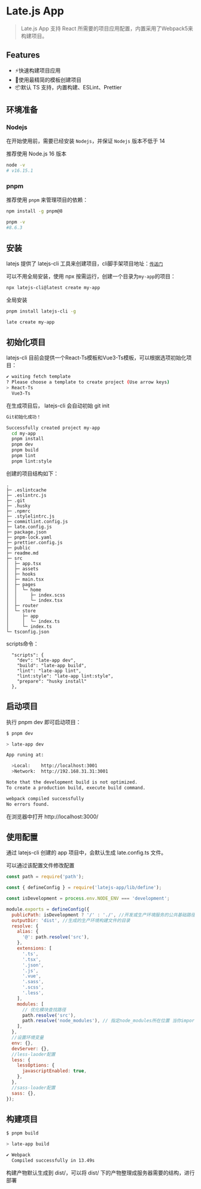 # Late.js App

> Late.js App 支持 React 所需要的项目应用配置，内置采用了Webpack5来构建项目。

## Features

- ⚡快速构建项目应用
- 💪使用最精简的模板创建项目
- 📦默认 TS 支持，内置构建、ESLint、Prettier

## 环境准备

### Nodejs

在开始使用前，需要已经安装 `Nodejs`，并保证 `Nodejs` 版本不低于 14

推荐使用 Node.js 16 版本

```bash
node -v
# v16.15.1
```

### pnpm

推荐使用 `pnpm` 来管理项目的依赖：

```bash
npm install -g pnpm@8

pnpm -v
#8.6.3
```

## 安装


latejs 提供了 latejs-cli 工具来创建项目，cli脚手架项目地址：[`传送门`](https://github.com/laterly/latejs-cli)

可以不用全局安装，使用 npx 按需运行，创建一个目录为`my-app`的项目：

```bash
npx latejs-cli@latest create my-app
```

全局安装

```bash
pnpm install latejs-cli -g

late create my-app
```

## 初始化项目

latejs-cli 目前会提供一个React-Ts模板和Vue3-Ts模板，可以根据选项初始化项目：

```bash
✔ waiting fetch template
? Please choose a template to create project (Use arrow keys)
> React-Ts 
  Vue3-Ts
```

在生成项目后， latejs-cli 会自动初始 git init

```bash
Git初始化成功！

Successfully created project my-app
  cd my-app
  pnpm install
  pnpm dev
  pnpm build
  pnpm lint
  pnpm lint:style
```

创建的项目结构如下：

```
.
├─ .eslintcache
├─ .eslintrc.js
├─ .git
├─ .husky
├─ .npmrc
├─ .stylelintrc.js
├─ commitlint.config.js
├─ late.config.js
├─ package.json
├─ pnpm-lock.yaml
├─ prettier.config.js
├─ public
├─ readme.md
├─ src
│  ├─ app.tsx
│  ├─ assets
│  ├─ hooks
│  ├─ main.tsx
│  ├─ pages
│  │  └─ home
│  │     ├─ index.scss
│  │     └─ index.tsx
│  ├─ router
│  └─ store
│     ├─ app
│     │  └─ index.ts
│     └─ index.ts
└─ tsconfig.json

```

scripts命令：

```
  "scripts": {
    "dev": "late-app dev",
    "build": "late-app build",
    "lint": "late-app lint",
    "lint:style": "late-app lint:style",
    "prepare": "husky install"
  },
```

## 启动项目

执行 pnpm dev 即可启动项目：

```bash
$ pnpm dev

> late-app dev

App runing at:

  >Local:    http://localhost:3001
  >Network:  http://192.168.31.31:3001

Note that the development build is not optimized.
To create a production build, execute build command.

webpack compiled successfully
No errors found.
```

在浏览器中打开 http://localhost:3000/

## 使用配置

通过 latejs-cli 创建的 app 项目中，会默认生成 late.config.ts 文件。

可以通过该配置文件修改配置

```javascript
const path = require('path');

const { defineConfig } = require('latejs-app/lib/define');

const isDevelopment = process.env.NODE_ENV === 'development';

module.exports = defineConfig({
  publicPath: isDevelopment ? '/' : './', //开发或生产环境服务的公共基础路径
  outputDir: 'dist', //生成的生产环境构建文件的目录
  resolve: {
    alias: {
      '@': path.resolve('src'),
    },
    extensions: [
      '.ts',
      '.tsx',
      '.json',
      '.js',
      '.vue',
      '.sass',
      '.scss',
      '.less',
    ],
    modules: [
      // 优化模块查找路径
      path.resolve('src'),
      path.resolve('node_modules'), // 指定node_modules所在位置 当你import 第三方模块时 直接从这个路径下搜索寻找
    ],
  },
  //设置环境变量
  env: {},
  devServer: {},
  //less-laoder配置
  less: {
    lessOptions: {
      javascriptEnabled: true,
    },
  },
  //sass-loader配置
  sass: {},
});
```

## 构建项目

```bash
$ pnpm build

> late-app build

✔ Webpack
  Compiled successfully in 13.49s
```

构建产物默认生成到 dist/，可以将 dist/ 下的产物整理成服务器需要的结构，进行部署
